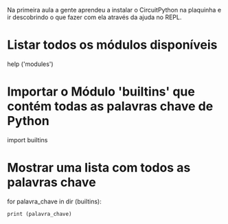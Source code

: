 Na primeira aula a gente aprendeu a instalar o CircuitPython
na plaquinha e ir descobrindo o que fazer com ela através da
ajuda no REPL.

# Listar todos os módulos disponíveis
help ('modules')

# Importar o Módulo 'builtins' que contém todas as palavras chave de Python
import builtins

# Mostrar uma lista com todos as palavras chave

for palavra_chave in dir (builtins):
  
    print (palavra_chave)


  

